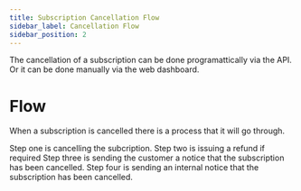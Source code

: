 ```yaml
---
title: Subscription Cancellation Flow
sidebar_label: Cancellation Flow
sidebar_position: 2
---
```

The cancellation of a subscription can be done programattically via the API. Or it can be done manually via the web dashboard.


# Flow

When a subscription is cancelled there is a process that it will go through.

Step one is cancelling the subcription.
Step two is issuing a refund if required
Step three is sending the customer a notice that the subscription has been cancelled.
Step four is sending an internal notice that the subscription has been cancelled.